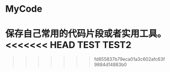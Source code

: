 # MyCode
保存自己常用的代码片段或者实用工具。
<<<<<<< HEAD
TEST
TEST2
=======
>>>>>>> fd855837b79eca01a3c602afc63f9884d14883b0
